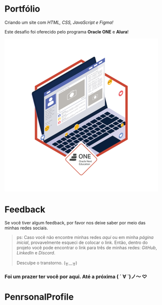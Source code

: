 
# Portfólio

Criando um site com *HTML, CSS, JavaScript e Figma!*

Este desafio foi oferecido pelo programa **Oracle ONE** e **Alura**!


![Badge de conclusão de projeto 3](./assets/Site.png)


#
# Feedback

Se você tiver algum feedback, por favor nos deixe saber por meio das minhas redes sociais.

> ps: Caso você não encontre minhas redes *aqui* ou em minha *página inicial*, provavelmente esqueci de colocar o link. Então, dentro do projeto você pode encontrar o link para três de minhas redes: *GitHub*, *LinkedIn* e *Discord*.
> 
> Desculpe o transtorno. (╥﹏╥)

### Foi um prazer ter você por aqui. Até a próxima ( ´ ∀ `)ノ～ ♡

# PenrsonalProfile
